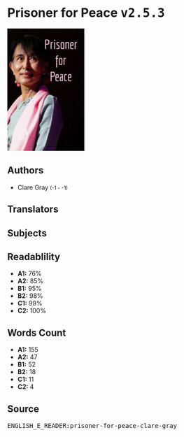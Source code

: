 # Prisoner for Peace <kbd>v2.5.3</kbd>

![](./cover.medium.jpg "")

## Authors


 - Clare Gray <small>(-1 - -1)</small>

## Translators



## Subjects



## Readablility


 - **A1:** 76%
 - **A2:** 85%
 - **B1:** 95%
 - **B2:** 98%
 - **C1:** 99%
 - **C2:** 100%

## Words Count


 - **A1:** 155
 - **A2:** 47
 - **B1:** 52
 - **B2:** 18
 - **C1:** 11
 - **C2:** 4

## Source


<kbd>ENGLISH_E_READER:prisoner-for-peace-clare-gray</kbd>
